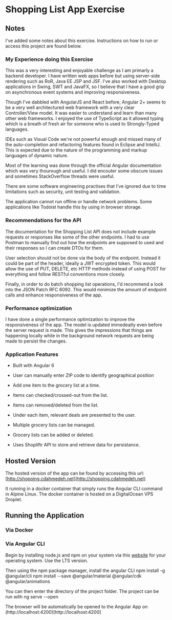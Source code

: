 # Shopping List App Exercise

## Notes

I've added some notes about this exercise. Instructions on how to run or access this project are found below.

### My Experience doing this Exercise

This was a very interesting and enjoyable challenge as I am primarly a backend developer. I have written web apps before but using server-side rendering such as RoR, Java EE JSP and JSF. I've also worked with Desktop applications in Swing, SWT and JavaFX, so I believe that I have a good grip on asynchronous event systems and improving responsiveness.

Though I've dabbled with AngularJS and React before, Angular 2+ seems to be a very well architectured web framework with a very clear Controller/View model. It was easier to understand and learn than many other web frameworks. I enjoyed the use of TypeScript as it allowed typing which is a breath of fresh air for someone who is used to Strongly-Typed languages.

IDEs such as Visual Code we're not powerful enough and missed many of the auto-completion and refactoring features found in Eclipse and IntelliJ. This is expected due to the nature of the programming and markup languages of dynamic nature.

Most of the learning was done through the official Angular documentation which was very thourough and useful. I did encouter some obscure issues and sometimes StackOverflow threads were useful.

There are some software engineering practises that I've ignored due to time limitations such as security, unit testing and validation.

The application cannot run offline or handle network problems. Some applications like Todoist handle this by using in browser storage.

### Recommendations for the API

The documentation for the Shopping List API does not include example requests or responses like some of the other endpoints. I had to use Postman to manually find out how the endpoints are supposed to used and their responses so I can create DTOs for them.

User selection should not be done via the body of the endpoint. Instead it could be part of the header, ideally a JWT encrypted token. This would allow the use of PUT, DELETE, etc HTTP methods instead of using POST for everything and follow RESTful conventions more closely.

Finally, in order to do batch shopping list operations, I'd recommend a look into the JSON Patch RFC 6092. This would minimize the amount of endpoint calls and enhance responsiveness of the app.

### Performance optimization

I have done a single performance optimization to improve the responsiveness of the app. The model is updated immedeatly even before the server request is made. This gives the impressions that things are happening locally while in the background network requests are being made to persist the changes.

### Application Features

* Built with Angular 6
* User can manually enter ZIP code to identify geographical position

* Add one item to the grocery list at a time.
* Items can checked/crossed-out from the list.
* Items can removed/deleted from the list.
* Under each item, relevant deals are presented to the user.

* Multiple grocery lists can be managed.
* Grocery lists can be added or deleted.

* Uses Shopliftr API to store and retrieve data for persistance.

## Hosted Version

The hosted version of the app can be found by accessing this url: [http://shopping.cdahmedeh.net](http://shopping.cdahmedeh.net)

It running in a docker container that simply runs the Angular CLI command in Alpine Linux. The docker container is hosted on a DigitalOcean VPS Droplet.

## Running the Application

### Via Docker

### Via Angular CLI

Begin by installing node.js and npm on your system via this [website](https://nodejs.org/en/download/) for your operating system. Use the LTS version.

Then using the npm package manager, install the angular CLI
    npm install -g @angular/cli
    npm install --save @angular/material @angular/cdk @angular/animations


You can then enter the directory of the project folder. The project can be run with
    ng serve --open

The browser will be automatically be opened to the Angular App on (http://localhost:4200)[http://localhost:4200]




